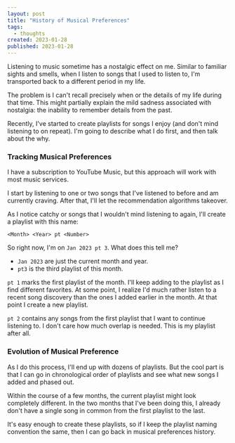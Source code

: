 ```yaml
---
layout: post
title: "History of Musical Preferences"
tags:
  - thoughts
created: 2023-01-28
published: 2023-01-28
---
```

Listening to music sometime has a nostalgic effect on me. Similar to familiar sights and smells, when I listen to songs that I used to listen to, I'm transported back to a different period in my life.

The problem is I can't recall precisely when or the details of my life during that time. This might partially explain the mild sadness associated with nostalgia: the inability to remember details from the past.

Recently, I've started to create playlists for songs I enjoy (and don't mind listening to on repeat). I'm going to describe what I do first, and then talk about the why.

### Tracking Musical Preferences

I have a subscription to YouTube Music, but this approach will work with most music services.

I start by listening to one or two songs that I've listened to before and am currently craving. After that, I'll let the recommendation algorithms takeover.

As I notice catchy or songs that I wouldn't mind listening to again, I'll create a playlist with this name:

```
<Month> <Year> pt <Number>
```

So right now, I'm on `Jan 2023 pt 3`. What does this tell me?
* `Jan 2023` are just the current month and year.
* `pt3` is the third playlist of this month.

`pt 1` marks the first playlist of the month. I'll keep adding to the playlist as I find different favorites. At some point, I realize I'd much rather listen to a recent song discovery than the ones I added earlier in the month. At that point I create a new playlist.

`pt 2` contains any songs from the first playlist that I want to continue listening to. I don't care how much overlap is needed. This is my playlist after all.

### Evolution of Musical Preference

As I do this process, I'll end up with dozens of playlists. But the cool part is that I can go in chronological order of playlists and see what new songs I added and phased out.

Within the course of a few months, the current playlist might look completely different. In the two months that I've been doing this, I already don't have a single song in common from the first playlist to the last.

It's easy enough to create these playlists, so if I keep the playlist naming convention the same, then I can go back in musical preferences history.